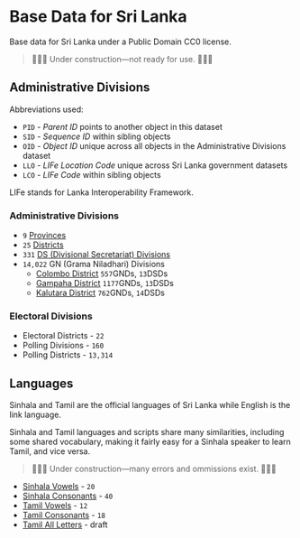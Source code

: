# Base Data for Sri Lanka

Base data for Sri Lanka under a Public Domain CC0 license.

> 🚧🚧🚧 Under construction—not ready for use. 🚧🚧🚧

## Administrative Divisions

Abbreviations used:
* `PID` - _Parent ID_ points to another object in this dataset
* `SID` - _Sequence ID_ within sibling objects
* `OID` - _Object ID_ unique across all objects in the Administrative Divisions dataset
* `LLO` - _LIFe Location Code_ unique across Sri Lanka government datasets
* `LCO` - _LIFe Code_ within sibling objects

LIFe stands for Lanka Interoperability Framework.

### Administrative Divisions

* `9` [Provinces](admin/L1-PROVINCE.csv)
* `25` [Districts](admin/L2-DISTRICT.csv)
* `331` [DS (Divisional Secretariat) Divisions](admin/L3-DSD.csv)
* `14,022` GN (Grama Niladhari) Divisions
  + [Colombo District](admin/L4-GND-01-COLOMBO.csv) `557`GNDs,    `13`DSDs
  + [Gampaha District](admin/L4-GND-02-GAMPAHA.csv) `1177`GNDs,    `13`DSDs
  + [Kalutara District](admin/L4-GND-03-KALUTARA.csv) `762`GNDs,    `14`DSDs

### Electoral Divisions

* Electoral Districts - `22`
* Polling Divisions - `160`
* Polling Districts - `13,314`

## Languages

Sinhala and Tamil are the official languages of Sri Lanka while English is the link language.

Sinhala and Tamil languages and scripts share  many similarities, including some shared vocabulary, 
making it fairly easy for a Sinhala speaker to learn Tamil, and vice versa.

> 🚧🚧🚧 Under construction—many errors and ommissions exist. 🚧🚧🚧

* [Sinhala Vowels](lang/sinhala-vowels.csv) - `20`
* [Sinhala Consonants](lang/sinhala-consonants.csv) - `40`
* [Tamil Vowels](lang/tamil-vowels.csv) - `12`
* [Tamil Consonants](lang/tamil-consonants.csv) - `18`
* [Tamil All Letters](lang/tamil-all-letters.csv) - draft
